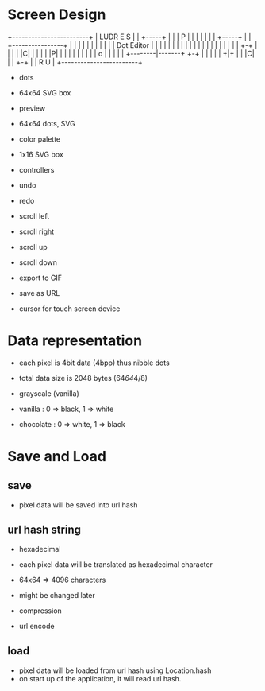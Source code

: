 
# Screen Design

 +------------------------+
 | LUDR E S               |
 | +-----+                |
 | |  P  |                |
 | |     |                |
 | +-----+                |
 | +----------------+     |
 | |                |     |
 | |                |     |
 | |   Dot Editor   |     |
 | |                |     |
 | |                |     |
 | |                |     |
 | |                |     |
 | |                | +-+ |
 | |                | |C| |
 | |                | |P| |
 | |                | | | |
 | |        o       | | | |
 | +--------|-------+ +-+ |
 |          |             |
 |         +|+            |
 |         |C|            |
 |         +-+            |
 | R U                    |
 +------------------------+

- dots
 - 64x64 SVG box

- preview
 - 64x64 dots, SVG

- color palette
 - 1x16 SVG box

- controllers
 - undo
 - redo
 - scroll left
 - scroll right
 - scroll up
 - scroll down
 - export to GIF
 - save as URL

- cursor for touch screen device

# Data representation
- each pixel is 4bit data (4bpp) thus nibble dots
- total data size is 2048 bytes (64*64*4/8)

- grayscale (vanilla)
 - vanilla : 0 => black, 1 => white
 - chocolate : 0 => white, 1 => black

# Save and Load

## save
- pixel data will be saved into url hash

## url hash string

- hexadecimal
 - each pixel data will be translated as hexadecimal character
 - 64x64 => 4096 characters

- might be changed later
 - compression
 - url encode

## load
- pixel data will be loaded from url hash using Location.hash
- on start up of the application, it will read url hash.

